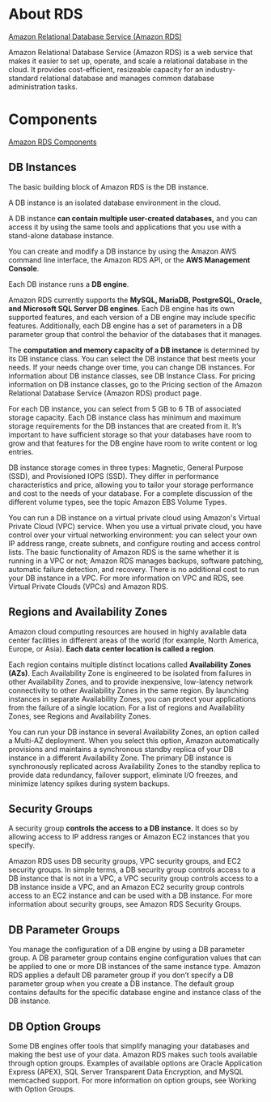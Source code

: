 # About RDS

[Amazon Relational Database Service (Amazon RDS)](http://docs.aws.amazon.com/AmazonRDS/latest/UserGuide/Welcome.html)

Amazon Relational Database Service (Amazon RDS) is a web service that makes it easier to set up, operate, and scale a relational database in the cloud. It provides cost-efficient, resizeable capacity for an industry-standard relational database and manages common database administration tasks.

# Components

[Amazon RDS Components](http://docs.aws.amazon.com/AmazonRDS/latest/UserGuide/Welcome.html#Welcome.Concepts)

## DB Instances

The basic building block of Amazon RDS is the DB instance.
 
A DB instance is an isolated database environment in the cloud.  
 
A DB instance **can contain multiple user-created databases,** and you can access it by using the same tools and applications that you use with a stand-alone database instance. 
 
You can create and modify a DB instance by using the Amazon AWS command line interface, the Amazon RDS API, or the **AWS Management Console**.

Each DB instance runs a **DB engine**. 

Amazon RDS currently supports the **MySQL, MariaDB, PostgreSQL, Oracle, and Microsoft SQL Server DB engines**. Each DB engine has its own supported features, and each version of a DB engine may include specific features. Additionally, each DB engine has a set of parameters in a DB parameter group that control the behavior of the databases that it manages.

The **computation and memory capacity of a DB instance** is determined by its DB instance class. You can select the DB instance that best meets your needs. If your needs change over time, you can change DB instances. For information about DB instance classes, see DB Instance Class. For pricing information on DB instance classes, go to the Pricing section of the Amazon Relational Database Service (Amazon RDS) product page.

For each DB instance, you can select from 5 GB to 6 TB of associated storage capacity. Each DB instance class has minimum and maximum storage requirements for the DB instances that are created from it. It’s important to have sufficient storage so that your databases have room to grow and that features for the DB engine have room to write content or log entries.

DB instance storage comes in three types: Magnetic, General Purpose (SSD), and Provisioned IOPS (SSD). They differ in performance characteristics and price, allowing you to tailor your storage performance and cost to the needs of your database. For a complete discussion of the different volume types, see the topic Amazon EBS Volume Types.

You can run a DB instance on a virtual private cloud using Amazon's Virtual Private Cloud (VPC) service. When you use a virtual private cloud, you have control over your virtual networking environment: you can select your own IP address range, create subnets, and configure routing and access control lists. The basic functionality of Amazon RDS is the same whether it is running in a VPC or not; Amazon RDS manages backups, software patching, automatic failure detection, and recovery. There is no additional cost to run your DB instance in a VPC. For more information on VPC and RDS, see Virtual Private Clouds (VPCs) and Amazon RDS.

## Regions and Availability Zones

Amazon cloud computing resources are housed in highly available data center facilities in different areas of the world (for example, North America, Europe, or Asia). **Each data center location is called a region**.

Each region contains multiple distinct locations called **Availability Zones (AZs)**. Each Availability Zone is engineered to be isolated from failures in other Availability Zones, and to provide inexpensive, low-latency network connectivity to other Availability Zones in the same region. By launching instances in separate Availability Zones, you can protect your applications from the failure of a single location. For a list of regions and Availability Zones, see Regions and Availability Zones.

You can run your DB instance in several Availability Zones, an option called a Multi-AZ deployment. When you select this option, Amazon automatically provisions and maintains a synchronous standby replica of your DB instance in a different Availability Zone. The primary DB instance is synchronously replicated across Availability Zones to the standby replica to provide data redundancy, failover support, eliminate I/O freezes, and minimize latency spikes during system backups.

## Security Groups

A security group **controls the access to a DB instance.** It does so by allowing access to IP address ranges or Amazon EC2 instances that you specify.

Amazon RDS uses DB security groups, VPC security groups, and EC2 security groups. In simple terms, a DB security group controls access to a DB instance that is not in a VPC, a VPC security group controls access to a DB instance inside a VPC, and an Amazon EC2 security group controls access to an EC2 instance and can be used with a DB instance. For more information about security groups, see Amazon RDS Security Groups.

## DB Parameter Groups

You manage the configuration of a DB engine by using a DB parameter group. A DB parameter group contains engine configuration values that can be applied to one or more DB instances of the same instance type. Amazon RDS applies a default DB parameter group if you don’t specify a DB parameter group when you create a DB instance. The default group contains defaults for the specific database engine and instance class of the DB instance.

## DB Option Groups

Some DB engines offer tools that simplify managing your databases and making the best use of your data. Amazon RDS makes such tools available through option groups. Examples of available options are Oracle Application Express (APEX), SQL Server Transparent Data Encryption, and MySQL memcached support. For more information on option groups, see Working with Option Groups.

